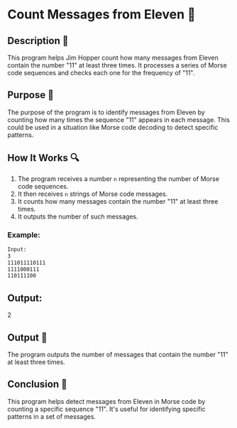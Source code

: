 # Count Messages from Eleven 📡

## Description 📝

This program helps Jim Hopper count how many messages from Eleven contain the number "11" at least three times. It processes a series of Morse code sequences and checks each one for the frequency of "11".

## Purpose 🎯

The purpose of the program is to identify messages from Eleven by counting how many times the sequence "11" appears in each message. This could be used in a situation like Morse code decoding to detect specific patterns.

## How It Works 🔍

1. The program receives a number `n` representing the number of Morse code sequences.
2. It then receives `n` strings of Morse code messages.
3. It counts how many messages contain the number "11" at least three times.
4. It outputs the number of such messages.

### Example:

```bash
Input:
3
111011110111
1111000111
110111100
```

## Output:

2

## Output 📜

The program outputs the number of messages that contain the number "11" at least three times.

## Conclusion 🚀

This program helps detect messages from Eleven in Morse code by counting a specific sequence "11".
It's useful for identifying specific patterns in a set of messages.
